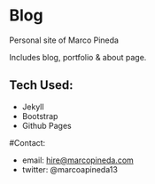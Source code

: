 # Blog

Personal site of Marco Pineda

Includes blog, portfolio & about page.

## Tech Used:
* Jekyll
* Bootstrap
* Github Pages


#Contact:

* email: hire@marcopineda.com
* twitter: @marcoapineda13
